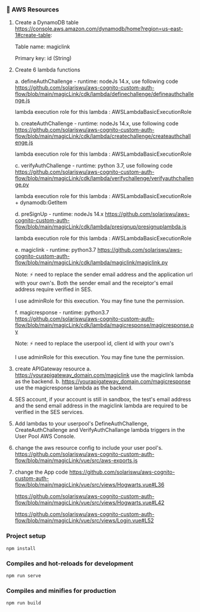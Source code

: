 ### :bread: AWS Resources 
1. Create a DynamoDB table
https://console.aws.amazon.com/dynamodb/home?region=us-east-1#create-table:

    Table name: magiclink
    
    Primary key: id (String)

2. Create 6 lambda functions

    a. defineAuthChallenge - runtime: nodeJs 14.x, use following code
    https://github.com/solariswu/aws-cognito-custom-auth-flow/blob/main/magicLink/cdk/lambda/definechallenge/defineauthchallenge.js

    lambda execution role for this lambda : AWSLambdaBasicExecutionRole

    b. createAuthChallenge - runtime: nodeJs 14.x, use following code
    https://github.com/solariswu/aws-cognito-custom-auth-flow/blob/main/magicLink/cdk/lambda/createchallenge/createauthchallenge.js

    lambda execution role for this lambda : AWSLambdaBasicExecutionRole

    c. verifyAuthChallenge - runtime: python 3.7, use following code
    https://github.com/solariswu/aws-cognito-custom-auth-flow/blob/main/magicLink/cdk/lambda/verifychallenge/verifyauthchallenge.py

    lambda execution role for this lambda : AWSLambdaBasicExecutionRole + dynamodb:GetItem


    d. preSignUp - runtime: nodeJs 14.x
    https://github.com/solariswu/aws-cognito-custom-auth-flow/blob/main/magicLink/cdk/lambda/presignup/presignuplambda.js

    lambda execution role for this lambda : AWSLambdaBasicExecutionRole

    e. magiclink - runtime: python3.7
    https://github.com/solariswu/aws-cognito-custom-auth-flow/blob/main/magicLink/cdk/lambda/magiclink/magiclink.py

    Note: :zap: need to replace the sender email address and the application url with your own's.
    Both the sender email and the receiptor's email address require verified in SES. 

    I use adminRole for this execution. You may fine tune the permission. 

    f. magicresponse - runtime: python3.7
    https://github.com/solariswu/aws-cognito-custom-auth-flow/blob/main/magicLink/cdk/lambda/magicresponse/magicresponse.py

    Note: :zap: need to replace the userpool id, client id with your own's
    
    I use adminRole for this execution. You may fine tune the permission. 


3. create APIGateway resource
    a. https://yourapigateway_domain.com/magiclink
    use the magiclink lambda as the backend. 
    b. https://yourapigateway_domain.com/magicresponse
    use the magicresponse lambda as the backend. 

4. SES account, if your account is still in sandbox, the test's email address and the send email address in the magiclink lambda are required to be verified in the SES services. 

5. Add lambdas to your userpool's DefineAuthChallenge, CreateAuthChallenge and VerifyAuthChallange lambda triggers in the User Pool AWS Console. 

6. change the aws resource config to include your user pool's. 
    https://github.com/solariswu/aws-cognito-custom-auth-flow/blob/main/magicLink/vue/src/aws-exports.js

7. change the App code
    https://github.com/solariswu/aws-cognito-custom-auth-flow/blob/main/magicLink/vue/src/views/Hogwarts.vue#L36

    https://github.com/solariswu/aws-cognito-custom-auth-flow/blob/main/magicLink/vue/src/views/Hogwarts.vue#L42

    https://github.com/solariswu/aws-cognito-custom-auth-flow/blob/main/magicLink/vue/src/views/Login.vue#L52


### Project setup
```
npm install
```
### Compiles and hot-reloads for development
```
npm run serve
```

### Compiles and minifies for production
```
npm run build
```
